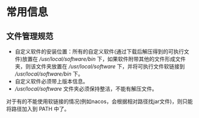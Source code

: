 # 常用信息

## 文件管理规范

- 自定义软件的安装位置：所有的自定义软件(通过下载后解压得到的可执行文件)放置在 */usr/local/software/bin* 下，如果软件附带其他的文件形成文件夹，则该文件夹放置在 */usr/local/software* 下，并将可执行文件软链接到 */usr/local/software/bin* 下。
- 自定义软件必须带上版本信息。
- */usr/local/software* 文件夹必须保持整洁，不能有解压文件。

对于有的不能使用软链接的情况(例如nacos，会根据相对路径找jar文件)，则只能将路径加入到 PATH 中了。